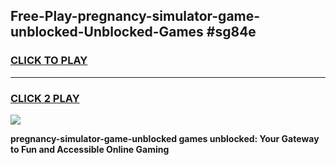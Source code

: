 
## Free-Play-pregnancy-simulator-game-unblocked-Unblocked-Games #sg84e
<h3>
<a href="https://news.freeplayer.one?title=pregnancy-simulator-game-unblocked&ref=8M">CLICK TO PLAY</a></h3>
<hr>

<h3>
<a href="https://news.freeplayer.one?title=pregnancy-simulator-game-unblocked&ref=8M">CLICK 2 PLAY</a>
  
</h3>

<a href="https://news.freeplayer.one?title=pregnancy-simulator-game-unblocked&ref=8M"><img src="https://clearcache.store/games.png"></a>


**pregnancy-simulator-game-unblocked games unblocked: Your Gateway to Fun and Accessible Online Gaming**
